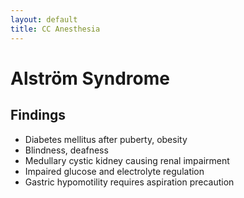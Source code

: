 ```yaml
---
layout: default
title: CC Anesthesia
---
```


# Alström Syndrome

## Findings

- Diabetes mellitus after puberty, obesity
- Blindness, deafness
- Medullary cystic kidney causing renal impairment
- Impaired glucose and electrolyte regulation
- Gastric hypomotility requires aspiration precaution
